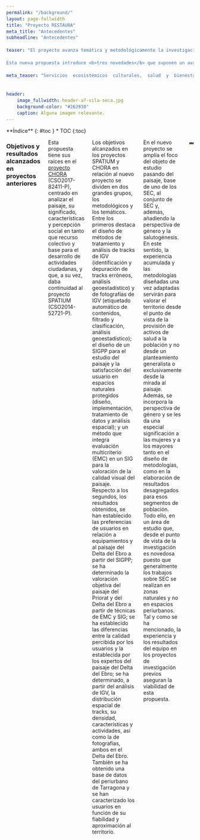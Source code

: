 ```yaml
---
permalink: "/background/"
layout: page-fullwidth
title: "Proyecto RESTAURA"
meta_title: "Antecedentes"
subheadline: "Antecedentes"

teaser: "El proyecto avanza temática y metodológicamente la investigación realizada por el equipo en el sexenio 2015-2020, primero en el marco del <b>proyecto SPATIUM</b> (CSO2014-52721-P) y después en el del <b>proyecto CHORA</b> (CSO2017-82411-P). En ambos proyectos se ha trabajado la <b>calidad del paisaje y la satisfacción en relación al uso público del mismo</b> y se han explotado nuevas fuentes de información y métodos de trabajo: <b>Sistemas de Información Geográfica de Participación Pública (SIGPP), Información Geográfica Voluntaria (IGV), técnicas de Evaluación MultiCriterio (EMC), herramientas de geoestadística y análisis de grandes volúmenes de datos</b>. 

Esta nueva propuesta introduce <b>tres novedades</b> que suponen un avance del conocimiento: en primer lugar, se aborda el <b>estudio multidisciplinar de los SEC en zonas periurbanas industriales</b>, en concreto en áreas con presencia de clúster petroquímicos; en segundo lugar, se incorpora la dimensión de la <b>salutogénesis</b>, es decir, se tienen en cuenta los activos de salud o factores que apoyan la salud y el bienestar; y, por último, se integra la <b>diversidad social</b> a través de la perspectiva de género y del envejecimiento activo. "

meta_teaser: "Servicios  ecosistémicos  culturales,  salud  y  bienestar  en  zonas  urbanas y periurbanas con clústeres petroquímicos."


header:
    image_fullwidth: header-a7-vila-seca.jpg
    background-color: "#262930"
    caption: Alguna imagen relevante.
---
```


<!--more-->

<div class="row">
<div class="medium-4 medium-push-8 columns" markdown="1">
<div class="panel radius" markdown="1">
**Índice**
{: #toc }
*  TOC
{:toc}
</div>
</div><!-- /.medium-4.columns -->



<div class="medium-8 medium-pull-4 columns" markdown="1">

### Objetivos y resultados alcanzados en proyectos anteriores 

Esta propuesta tiene sus raíces en el [proyecto CHORA](https://choramineco.wixsite.com/chora) (CSO2017-82411-P), centrado en analizar el paisaje, su significado, características y percepción social en tanto que recurso colectivo y base para el desarrollo de actividades ciudadanas, y que, a su vez, daba continuidad al proyecto SPATIUM (CSO2014-52721-P). 

Los objetivos alcanzados en los proyectos SPATIUM y CHORA en relación al nuevo proyecto se dividen en dos grandes grupos, los metodológicos y los temáticos. Entre los primeros destaca el diseño de métodos de tratamiento y análisis de tracks de IGV (identificación y depuración de tracks erróneos, análisis geoestadístico) y de fotografías de IGV (etiquetado automático de contenidos, filtrado y clasificación, análisis geoestadístico); el diseño de un SIGPP para el estudio del paisaje y la satisfacción del usuario en espacios naturales protegidos (diseño, implementación, tratamiento de datos y análisis espacial); y un método que integra evaluación multicriterio (EMC) en un SIG para la valoración de la calidad visual del paisaje. Respecto a los segundos, los resultados obtenidos, se han establecido las preferencias de usuarios en relación a equipamientos y al paisaje del Delta del Ebro a partir del SIGPP; se ha determinado la valoración objetiva del paisaje del Priorat y del Delta del Ebro a partir de técnicas de EMC y SIG; se ha establecido las diferencias entre la calidad percibida por los usuarios y la establecida por los expertos del paisaje del Delta del Ebro; se ha determinado, a partir del análisis de IGV, la distribución espacial de tracks, su densidad, características y actividades, así como la de fotografías, ambos en el Delta del Ebro. También se ha obtenido una base de datos del periurbano de Tarragona y se han caracterizado los usuarios en función de su fiabilidad y aproximación al territorio.

En el nuevo proyecto se amplía el foco del objeto de estudio pasando del paisaje, base de uno de los SEC, al conjunto de SEC y, además, añadiendo la perspectiva de género y la salutogénesis. En este sentido, la experiencia acumulada y las metodologías diseñadas una vez adaptadas servirán para valorar el territorio desde el punto de vista de la provisión de activos de salud a la población y no desde un planteamiento generalista o exclusivamente desde la mirada al paisaje. Además, se incorpora la perspectiva de género y se les da una especial significación a las mujeres y a los mayores tanto en el diseño de metodologías, como en la elaboración de resultados desagregados para esos segmentos de población. Todo ello, en un área de estudio que, desde el punto de vista de la investigación es novedosa puesto que generalmente los trabajos sobre SEC se realizan en zonas naturales y no en espacios periurbanos. Tal y como se ha mencionado, la experiencia y los resultados del equipo en los proyectos de investigación previos aseguran la viabilidad de esta propuesta.

![parque periurbano](images/parc_gos.jpg)



</div><!-- /.medium-8.columns -->
</div><!-- /.row -->

